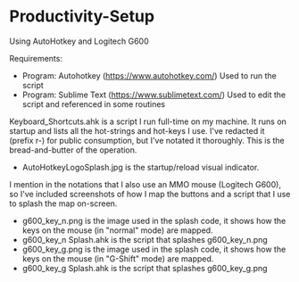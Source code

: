 # Productivity-Setup
Using AutoHotkey and Logitech G600

Requirements:
  - Program: Autohotkey (https://www.autohotkey.com/)
    Used to run the script
  - Program: Sublime Text (https://www.sublimetext.com/)
    Used to edit the script and referenced in some routines

Keyboard_Shortcuts.ahk is a script I run full-time on my machine. It runs on startup and lists all the hot-strings and hot-keys I use. I've redacted it (prefix r-) for public consumption, but I've notated it thoroughly. This is the bread-and-butter of the operation.

  - AutoHotkeyLogoSplash.jpg is the startup/reload visual indicator.
  
  I mention in the notations that I also use an MMO mouse (Logitech G600), so I've included screenshots of how I map the buttons and a script that I use to splash the map on-screen.
  
  - g600_key_n.png is the image used in the splash code, it shows how the keys on the mouse (in "normal" mode) are mapped.
  - g600_key_n Splash.ahk is the script that splashes g600_key_n.png 
  - g600_key_g.png is the image used in the splash code, it shows how the keys on the mouse (in "G-Shift" mode) are mapped.
  - g600_key_g Splash.ahk is the script that splashes g600_key_g.png 
